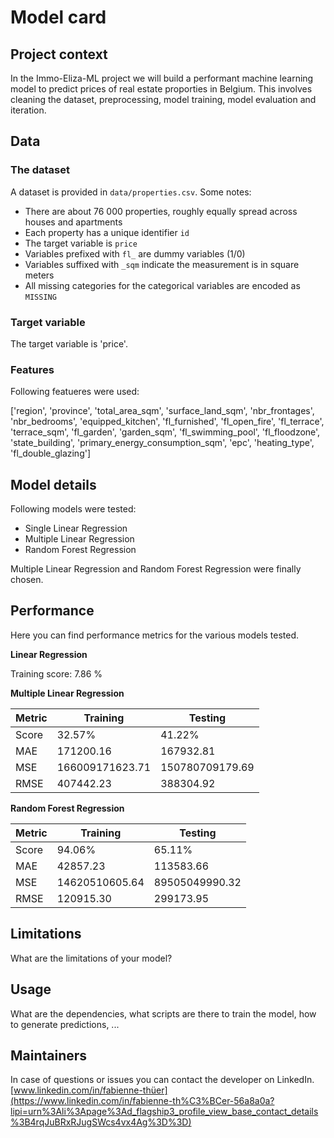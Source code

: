 # Model card

## Project context

In the Immo-Eliza-ML project we will build a performant machine learning model to predict prices of real estate proporties in Belgium. This involves cleaning the dataset, preprocessing, model training, model evaluation and iteration.

## Data

### The dataset
A dataset is provided in `data/properties.csv`. Some notes:
- There are about 76 000 properties, roughly equally spread across houses and apartments
- Each property has a unique identifier `id`
- The target variable is `price`
- Variables prefixed with `fl_` are dummy variables (1/0)
- Variables suffixed with `_sqm` indicate the measurement is in square meters
- All missing categories for the categorical variables are encoded as `MISSING` 

### Target variable
The target variable is 'price'.

### Features
Following featueres were used:

['region', 'province', 'total_area_sqm', 'surface_land_sqm', 'nbr_frontages', 'nbr_bedrooms', 'equipped_kitchen', 'fl_furnished', 'fl_open_fire', 'fl_terrace', 'terrace_sqm', 'fl_garden', 'garden_sqm', 'fl_swimming_pool', 'fl_floodzone', 'state_building', 'primary_energy_consumption_sqm', 'epc', 'heating_type', 'fl_double_glazing']


## Model details

Following models were tested:
- Single Linear Regression
- Multiple Linear Regression
- Random Forest Regression

Multiple Linear Regression and Random Forest Regression were finally chosen.

## Performance

Here you can find performance metrics for the various models tested.

**Linear Regression**

Training score: 7.86 %

**Multiple Linear Regression**

| Metric         | Training       | Testing        |
|----------------|----------------|----------------|
| Score          | 32.57%         | 41.22%         |
| MAE            | 171200.16      | 167932.81      |
| MSE            | 166009171623.71| 150780709179.69|
| RMSE           | 407442.23      | 388304.92      |


**Random Forest Regression**

| Metric         | Training       | Testing        |
|----------------|----------------|----------------|
| Score          | 94.06%         | 65.11%         |
| MAE            | 42857.23       | 113583.66      |
| MSE            | 14620510605.64 | 89505049990.32 |
| RMSE           | 120915.30      | 299173.95      |

## Limitations

What are the limitations of your model?

## Usage

What are the dependencies, what scripts are there to train the model, how to generate predictions, ...

## Maintainers

In case of questions or issues you can contact the developer on LinkedIn.<br />
[www.linkedin.com/in/fabienne-thüer](https://www.linkedin.com/in/fabienne-th%C3%BCer-56a8a0a?lipi=urn%3Ali%3Apage%3Ad_flagship3_profile_view_base_contact_details%3B4rqJuBRxRJugSWcs4vx4Ag%3D%3D)
